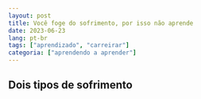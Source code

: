 ```yaml
---
layout: post
title: Você foge do sofrimento, por isso não aprende
date: 2023-06-23
lang: pt-br
tags: ["aprendizado", "carreirar"]
categoria: ["aprendendo a aprender"]
---
```


## Dois tipos de sofrimento

